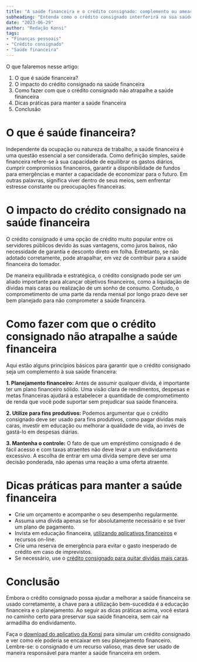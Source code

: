 ```yaml
---
title: "A saúde financeira e o crédito consignado: complemento ou ameaça?"
subheading: "Entenda como o crédito consignado interferirá na sua saúde financeira como servidor público"
date: "2023-06-29"
author: "Redação Konsi"
tags:
- "Finanças pessoais"
- "Crédito consignado"
- "Saúde financeira"
---
```


O que falaremos nesse artigo:

1. O que é saúde financeira?
2. O impacto do crédito consignado na saúde financeira
3. Como fazer com que o crédito consignado não atrapalhe a saúde financeira
4. Dicas práticas para manter a saúde financeira
5. Conclusão

# O que é saúde financeira?

Independente da ocupação ou natureza de trabalho, a saúde financeira é uma questão essencial a ser considerada. Como definição simples, saúde financeira refere-se à sua capacidade de equilibrar os gastos diários, cumprir compromissos financeiros, garantir a disponibilidade de fundos para emergências e manter a capacidade de economizar para o futuro. Em outras palavras, significa viver dentro de seus meios, sem enfrentar estresse constante ou preocupações financeiras.

# O impacto do crédito consignado na saúde financeira

O crédito consignado é uma opção de crédito muito popular entre os servidores públicos devido às suas vantagens, como juros baixos, não necessidade de garantia e desconto direto em folha. Entretanto, se não adotado corretamente, pode atrapalhar, em vez de contribuir para a saúde financeira do tomador.

De maneira equilibrada e estratégica, o crédito consignado pode ser um aliado importante para alcançar objetivos financeiros, como a liquidação de dívidas mais caras ou realização de um sonho de consumo. Contudo, o comprometimento de uma parte da renda mensal por longo prazo deve ser bem planejado para não comprometer a saúde financeira.

# Como fazer com que o crédito consignado não atrapalhe a saúde financeira

Aqui estão alguns princípios básicos para garantir que o crédito consignado seja um complemento à sua saúde financeira:

**1. Planejamento financeiro:** Antes de assumir qualquer dívida, é importante ter um plano financeiro sólido. Uma visão clara de rendimentos, despesas e metas financeiras ajudará a estabelecer a quantidade de comprometimento de renda que você pode suportar sem prejudicar sua saúde financeira.

**2. Utilize para fins produtivos:** Podemos argumentar que o crédito consignado deve ser usado para fins produtivos, como pagar dívidas mais caras, investir em educação ou melhorar a qualidade de vida, ao invés de gastá-lo em despesas diárias.

**3. Mantenha o controle:** O fato de que um empréstimo consignado é de fácil acesso e com taxas atraentes não deve levar a um endividamento excessivo. A escolha de entrar em uma dívida sempre deve ser uma decisão ponderada, não apenas uma reação a uma oferta atraente.

# Dicas práticas para manter a saúde financeira

- Crie um orçamento e acompanhe o seu desempenho regularmente.
- Assuma uma dívida apenas se for absolutamente necessário e se tiver um plano de pagamento.
- Invista em educação financeira, [utilizando aplicativos financeiros](https://konsi.com.br/postagens/o-papel-dos-aplicativos-de-finanas-na-gesto-financeira-dos-servidores-pblicos) e recursos on-line.
- Crie uma reserva de emergência para evitar o gasto inesperado de crédito em caso de imprevistos.
- Se necessário, use o [crédito consignado para quitar dívidas mais caras](https://konsi.com.br/postagens/como-usar-o-crdito-consignado-para-quitar-dvidas-caras).

# Conclusão

Embora o crédito consignado possa ajudar a melhorar a saúde financeira se usado corretamente, a chave para a utilização bem-sucedida é a educação financeira e o planejamento. Ao seguir as dicas práticas acima, você estará no caminho certo para preservar sua saúde financeira, sem cair na armadilha do endividamento.

Faça o [download do aplicativo da Konsi](https://konsi.com.br/download) para simular um crédito consignado e ver como ele poderia se encaixar em seu planejamento financeiro. Lembre-se: o consignado é um recurso valioso, mas deve ser usado de maneira responsável para manter a saúde financeira em ordem.